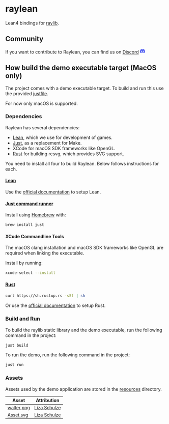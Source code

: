 # raylean

Lean4 bindings for [raylib](http://www.raylib.com/).

## Community

If you want to contribute to Raylean, you can find us on [Discord](https://discord.gg/mdgKuGAMQj) <a href="https://discord.gg/mdgKuGAMQj"><img alt="Discord" title="Raylean's Discord" height="16" width="16" src="./resources/discord.svg"/></a>

## How build the demo executable target (MacOS only)

The project comes with a demo executable target. To build and run this use the provided [justfile](./justfile).

For now only macOS is supported.

### Dependencies

Raylean has several dependencies:

* [Lean](https://lean-lang.org), which we use for development of games.
* [Just](https://github.com/casey/just), as a replacement for Make.
* XCode for macOS SDK frameworks like OpenGL.
* [Rust](https://www.rust-lang.org/) for building resvg, which provides SVG support.

You need to install all four to build Raylean. Below follows instructions for each.

#### [Lean](https://lean-lang.org)

Use the [official documentation](https://lean-lang.org/lean4/doc/quickstart.html) to setup Lean.

#### [Just command runner](https://github.com/casey/just)

Install using [Homebrew](https://brew.sh) with:

``` sh
brew install just
```

#### XCode Commandline Tools

The macOS clang installation and macOS SDK frameworks like OpenGL are required when linking the executable.

Install by running:

``` sh
xcode-select --install
```

#### [Rust](https://www.rust-lang.org/)

```sh
curl https://sh.rustup.rs -sSf | sh
```

Or use the [official documentation](https://www.rust-lang.org/tools/install) to setup Rust.

### Build and Run

To build the raylib static library and the demo executable, run the following command in the project:

``` sh
just build
```

To run the demo, run the following command in the project:

``` sh
just run
```

### Assets

Assets used by the demo application are stored in the [resources](./resources) directory.


| Asset                                | Attribution                                              |
|--------------------------------------|----------------------------------------------------------|
| [walter.png](./resources/walter.png) | [Liza Schulze](https://www.linkedin.com/in/lizaschulze/) |
| [Asset.svg](./resources/Asset.svg)   | [Liza Schulze](https://www.linkedin.com/in/lizaschulze/) |

